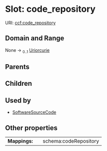 
# Slot: code_repository




URI: [ccf:code_repository](http://purl.org/ccf/code_repository)


## Domain and Range

None &#8594;  <sub>0..1</sub> [Uriorcurie](types/Uriorcurie.md)

## Parents


## Children


## Used by

 * [SoftwareSourceCode](SoftwareSourceCode.md)

## Other properties

|  |  |  |
| --- | --- | --- |
| **Mappings:** | | schema:codeRepository |

